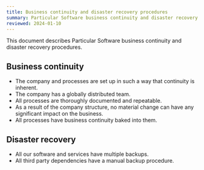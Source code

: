 ```yaml
---
title: Business continuity and disaster recovery procedures
summary: Particular Software business continuity and disaster recovery procedures
reviewed: 2024-01-10
---
```


This document describes Particular Software business continuity and disaster recovery procedures.

## Business continuity

- The company and processes are set up in such a way that continuity is inherent.
- The company has a globally distributed team.
- All processes are thoroughly documented and repeatable.
- As a result of the company structure, no material change can have any significant impact on the business.
- All processes have business continuity baked into them.

## Disaster recovery

- All our software and services have multiple backups.
- All third party dependencies have a manual backup procedure.